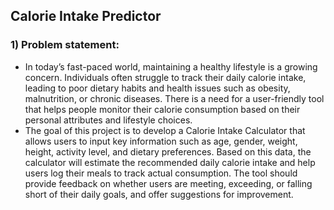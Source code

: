 ## Calorie Intake Predictor

### 1) Problem statement:

- In today’s fast-paced world, maintaining a healthy lifestyle is a growing concern. Individuals often struggle to track their daily calorie intake, leading to poor dietary habits and health issues such as obesity, malnutrition, or chronic diseases. There is a need for a user-friendly tool that helps people monitor their calorie consumption based on their personal attributes and lifestyle choices.
- The goal of this project is to develop a Calorie Intake Calculator that allows users to input key information such as age, gender, weight, height, activity level, and dietary preferences. Based on this data, the calculator will estimate the recommended daily calorie intake and help users log their meals to track actual consumption. The tool should provide feedback on whether users are meeting, exceeding, or falling short of their daily goals, and offer suggestions for improvement.
